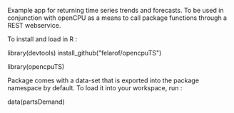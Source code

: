 Example app for returning time series trends and forecasts. To be used in conjunction with openCPU as a means to call package functions through a REST webservice.

To install and load in R : 

library(devtools)
install_github("felarof/opencpuTS")

library(opencpuTS)

Package comes with a data-set that is exported into the package namespace by default. To load it into your workspace, run : 

data(partsDemand)
